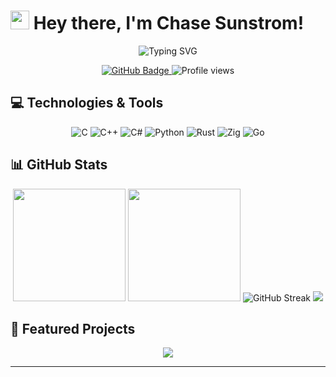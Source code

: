 # <img src="https://media.giphy.com/media/hvRJCLFzcasrR4ia7z/giphy.gif" width="30px"> Hey there, I'm Chase Sunstrom!

<div align="center">
  <img src="https://readme-typing-svg.herokuapp.com?font=Fira+Code&pause=1000&color=F7F7F7&center=true&vCenter=true&width=435&lines=Developer;Problem+Solver;Code+Enthusiast;Always+Learning" alt="Typing SVG" />
</div>

<p align="center">
  <a href="https://github.com/ChaseSunstrom">
    <img src="https://img.shields.io/github/followers/ChaseSunstrom?label=Followers&style=social" alt="GitHub Badge">
  </a>
  <img src="https://komarev.com/ghpvc/?username=ChaseSunstrom&color=blue" alt="Profile views">
</p>

## 💻 Technologies & Tools

<p align="center">
  <img src="https://img.shields.io/badge/C-A8B9CC?style=for-the-badge&logo=c&logoColor=white" alt="C">
  <img src="https://img.shields.io/badge/C%2B%2B-00599C?style=for-the-badge&logo=c%2B%2B&logoColor=white" alt="C++">
  <img src="https://img.shields.io/badge/C%23-239120?style=for-the-badge&logo=c-sharp&logoColor=white" alt="C#">
  <img src="https://img.shields.io/badge/Python-3776AB?style=for-the-badge&logo=python&logoColor=white" alt="Python">
  <img src="https://img.shields.io/badge/Rust-000000?style=for-the-badge&logo=rust&logoColor=white" alt="Rust">
  <img src="https://img.shields.io/badge/Zig-F7A41D?style=for-the-badge&logo=zig&logoColor=white" alt="Zig">
  <img src="https://img.shields.io/badge/Go-00ADD8?style=for-the-badge&logo=go&logoColor=white" alt="Go">
</p>

## 📊 GitHub Stats

<div align="center">
  <img height="180em" src="https://github-readme-stats.vercel.app/api?username=ChaseSunstrom&show_icons=true&theme=gruvbox&count_private=true" />
  <img height="180em" src="https://github-readme-stats.vercel.app/api/top-langs/?username=ChaseSunstrom&layout=compact&theme=gruvbox" />
  <img src="https://github-readme-streak-stats.herokuapp.com/?user=ChaseSunstrom&theme=gruvbox" alt="GitHub Streak" />
  <img src="https://github-profile-summary-cards.vercel.app/api/cards/profile-details?username=ChaseSunstrom&theme=gruvbox" />
</div>

## 🚀 Featured Projects

<div align="center">
  <a href="https://github.com/ChaseSunstrom/cforge">
    <img align="center" src="https://github-readme-stats.vercel.app/api/pin/?username=ChaseSunstrom&repo=cforge&theme=gruvbox" />
  </a>
</div>

---
